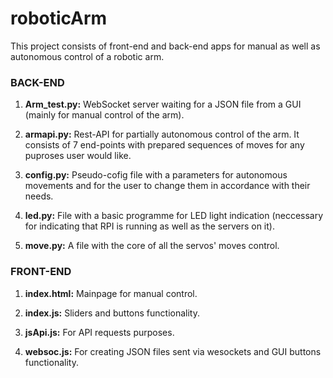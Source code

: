 # roboticArm
This project consists of front-end and back-end apps for manual as well as autonomous control of a robotic arm.

### BACK-END
1) **Arm_test.py:**
   WebSocket server waiting for a JSON file from a GUI (mainly for manual control of the arm).
   
2) **armapi.py:**
   Rest-API for partially autonomous control of the arm. It consists of 7 end-points with prepared sequences of moves for any puproses user would like.

3) **config.py:**
   Pseudo-cofig file with a parameters for autonomous movements and for the user to change them in accordance with their needs.

4) **led.py:**
   File with a basic programme for LED light indication (neccessary for indicating that RPI is running as well as the servers on it).

5) **move.py:**
   A file with the core of all the servos' moves control.


### FRONT-END
1) **index.html:**
   Mainpage for manual control.

2) **index.js:**
   Sliders and buttons functionality.

3) **jsApi.js:**
   For API requests purposes.

4) **websoc.js:**
   For creating JSON files sent via wesockets and GUI buttons functionality.

